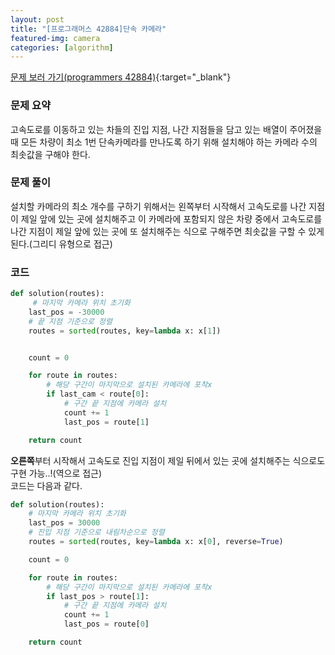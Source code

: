 ```yaml
---
layout: post
title: "[프로그래머스 42884]단속 카메라"
featured-img: camera
categories: [algorithm]
---
```


[문제 보러 가기(programmers 42884)](https://programmers.co.kr/learn/courses/30/lessons/42884){:target="\_blank"}

### 문제 요약

고속도로를 이동하고 있는 차들의 진입 지점, 나간 지점들을 담고 있는 배열이 주어졌을 때 모든 차량이 최소 1번 단속카메라를 만나도록 하기 위해 설치해야 하는 카메라 수의 최솟값을 구해야 한다.

### 문제 풀이

설치할 카메라의 최소 개수를 구하기 위해서는 왼쪽부터 시작해서 고속도로를 나간 지점이 제일 앞에 있는 곳에 설치해주고 이 카메라에 포함되지 않은 차량 중에서 고속도로를 나간 지점이 제일 앞에 있는 곳에 또 설치해주는 식으로 구해주면 최솟값을 구할 수 있게 된다.(그리디 유형으로 접근)

### 코드

```python
def solution(routes):
     # 마지막 카메라 위치 초기화
    last_pos = -30000
    # 끝 지점 기준으로 정렬
    routes = sorted(routes, key=lambda x: x[1])


    count = 0

    for route in routes:
        # 해당 구간이 마지막으로 설치된 카메라에 포착x
        if last_cam < route[0]:
            # 구간 끝 지점에 카메라 설치
            count += 1
            last_pos = route[1]

    return count
```

**오른쪽**부터 시작해서 고속도로 진입 지점이 제일 뒤에서 있는 곳에 설치해주는 식으로도 구현 가능..!(역으로 접근)  
코드는 다음과 같다.

```python
def solution(routes):
    # 마지막 카메라 위치 초기화
    last_pos = 30000
    # 진입 지점 기준으로 내림차순으로 정렬
    routes = sorted(routes, key=lambda x: x[0], reverse=True)

    count = 0

    for route in routes:
        # 해당 구간이 마지막으로 설치된 카메라에 포착x
        if last_pos > route[1]:
            # 구간 끝 지점에 카메라 설치
            count += 1
            last_pos = route[0]

    return count
```
